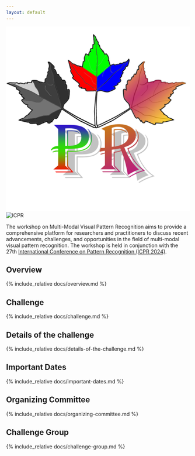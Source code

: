 ```yaml
---
layout: default
---
```

<style>
    #navbar {
        background-color: rgba(255, 255, 255, 0.8);
        padding: 10px;
        box-sizing: border-box;
        position: fixed;
        top: 0;
        left: 0; 
        right: 0;
        width: 100%;
        display: flex;
        justify-content: center;
        transition: top 0.5s;
        z-index: 1000;
        box-shadow: 0 2px 4px rgba(0, 0, 0, 0.1);
    }

    #navbar ul {
        list-style-type: none;
        margin: 0;
        padding: 0;
        display: flex;
    }

    #navbar li {
        margin: 0 20px;
    }

    #navbar a {
        color: #333;
        text-decoration: none;
        padding: 10px 20px;
        display: block;
    }

    #navbar a:hover {
        background-color: rgba(240, 240, 240, 0.8);
        border-radius: 5px;
    }

    #navbar.hidden {
        top: -80px;
    }

    .content { 
        margin-top: 60px; 
    }
    #back-to-top {
            display: none;
            position: fixed;
            bottom: 30px; 
            right: 30px; 
            background-color: rgba(240, 240, 240, 0.8);
            color: #333;
            border: none;
            padding: 10px 20px;
            border-radius: 5px;
            cursor: pointer;
            z-index: 1000;
        }
        #back-to-top:hover {
            background-color: rgba(240, 240, 240, 0.8);
        }
        .navbar-placeholder {
        height: 60px;
    }

/*   @media screen and (max-width: 1440px) {
    body {
      padding: 10px;
    }

    .site-header, .site-footer {
      padding: 1.5rem;
    }

    .page {
      padding: 1.5rem;
    }

    .image-container {
      display: flex;
      justify-content: center;
      align-items: center;
      gap: 20px;
      margin-top: 20px; 
    }

    .image-wrapper {
        max-width: 300px;
    }

.image-wrapper img {
  width: 100%;
  height: auto;
  display: block;
}

    #navbar {
      flex-direction: column;
      align-items: stretch;
    }

    #navbar ul {
      flex-direction: column;
    }

    #navbar li {
      margin: 5px 0;
    }

    #navbar a {
      text-align: center;
      padding: 15px 0;
    }
  }

  @media screen and (max-width: 768px) {    
    #navbar {
      flex-direction: column;
      align-items: center;
    }

    #navbar li {
      margin: 5px 0;
    }
  }

  @media screen and (max-width: 480px) {  
    #navbar {
      flex-direction: column;
      align-items: stretch;
    }
    #navbar ul {
      flex-direction: column;
    }
    #navbar li {
      margin: 0;
      width: 100%;
    }

    #navbar a {
      text-align: center;
      padding: 15px 0;
    }
  }

  @media screen and (min-width: 2000px) {
    #navbar {
      flex-direction: row;
      padding: 20px;
    }

    #navbar li {
      margin: 0 20px;
    }

    #navbar a {
      padding: 15px 20px;
    }
  } */
</style>

<button id="back-to-top"> Top </button>

<script>
    document.addEventListener('scroll', function() {
        const navbar = document.getElementById('navbar');
        if (window.scrollY > 50) {
            navbar.classList.add('hidden');
        } else {
            navbar.classList.remove('hidden');
        }
    });

    document.addEventListener('DOMContentLoaded', function() {
        const navbar = document.getElementById('navbar');
        navbar.addEventListener('mouseenter', function() {
            navbar.classList.remove('hidden');
        });

        navbar.addEventListener('mouseleave', function() {
            if (window.scrollY > 50) {
                navbar.classList.add('hidden');
            }
        });
    });

    var backToTopButton = document.getElementById("back-to-top");
    window.addEventListener("scroll", function() {
        if (window.scrollY > 300) {
            backToTopButton.style.display = "block";
        } else {
            backToTopButton.style.display = "none";
        }
    });
    backToTopButton.addEventListener("click", function() {
        window.scrollTo({
            top: 0,
            behavior: "smooth"
        });
    });
</script>

<div id="navbar" class="hidden">
    <ul>
        <li><a href="#overview">Overview</a></li>
        <li><a href="#challenge">Challenge</a></li>
        <li><a href="#details-of-the-challenge">Details</a></li>
        <li><a href="#important-dates">Important Dates</a></li>
        <li><a href="#organizing-committee">Organizing Committee</a></li>
    </ul>
</div>
<!-- <div class="navbar-placeholder"></div> -->

<div class="image-container">
  <div class="image-wrapper">
    <img src="/figs/icon/MMVPR-logo.png" alt="MMVPR">
  </div>
  <div class="image-wrapper">
    <img src="./figs/icon/icon.png" alt="ICPR">
  </div>
</div>

The workshop on Multi-Modal Visual Pattern Recognition aims to provide a comprehensive platform for researchers and practitioners to discuss recent advancements, challenges, and opportunities in the field of multi-modal visual pattern recognition. The workshop is held in conjunction with the 27th [International Conference on Pattern Recognition (ICPR 2024)](https://icpr2024.org/).



## **Overview**
{% include_relative docs/overview.md %}

## **Challenge**
{% include_relative docs/challenge.md %}

## **Details of the challenge**
{% include_relative docs/details-of-the-challenge.md %}

## **Important Dates**
{% include_relative docs/important-dates.md %}

## **Organizing Committee**
{% include_relative docs/organizing-committee.md %}

## **Challenge Group**
{% include_relative docs/challenge-group.md %}

